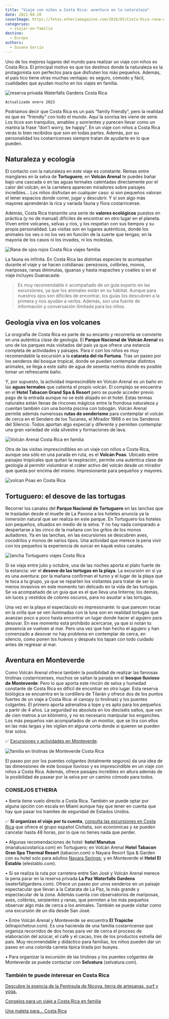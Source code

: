 ```yaml
---
title: "Viaje con niños a Costa Rica: aventura en la naturaleza"
date: 2021-04-20
coverImage: https://fotos.etheriamagazine.com/2018/05/Costa-Rica-rana-e1551175328952.jpg
categories: 
  - viajar-en-familia
destino: 
  - Europa
authors: 
  - Susana García
---
```


Uno de los mejores lugares del mundo para realizar un viaje con niños es Costa Rica. El 
principal motivo es que los destinos donde la naturaleza es la protagonista son 
perfectos para que disfruten los más pequeños. Además, el país tico tiene otras muchas 
ventajas: es seguro, cómodo y fácil, cualidades que ayudan mucho en los viajes en 
familia. 

![reserva privada Waterfalls Gardens Costa Rica](https://fotos.etheriamagazine.com/2018/05/Costa-Rica-Tucan-e1551175189452.jpg "En la reserva privada Waterfalls Gardens se puede interactuar con los tucanes. © Susana García.")

```
Actualizado enero 2023
```

Podríamos decir que Costa Rica es un país “family friendly”, pero la realidad es que es 
“friendly” con todo el mundo. Aquí la sonrisa les viene de serie. Los ticos son 
tranquilos, amables y sonrientes y parecen llevar como un mantra la frase “don’t worry, 
be happy”. En un viaje con niños a Costa Rica verás lo bien recibidos que son en todas 
partes. Además, por su personalidad los costarricenses siempre tratan de ayudarte en lo 
que pueden. 

## Naturaleza y ecología

El contacto con la naturaleza en este viaje es constante. Remas entre manglares en la 
selva de **Tortuguero**; en **Volcán Arenal** te puedes bañar bajo una cascada o en las 
aguas termales calentadas directamente por el calor del volcán; en la carretera aparecen 
miradores sobre paisajes increíbles… Los niños disfrutan en cualquier caso: si son 
pequeños valoran el tener espacios donde correr, jugar y descubrir. Y si son algo más 
mayores aprenderán la rica y variada fauna y flora costarricense. 

Además, Costa Rica transmite una serie de **valores ecológicos** puestos en práctica (y 
no de manual) difíciles de encontrar en otro lugar en el planeta. Viven entre volcanes, 
selvas y ríos, y los respetan con sus tiempos y su propia personalidad. Las visitas son 
en lugares auténticos, donde los animales los ves o no los ves en función de la suerte 
que tengas; en la mayoría de los casos ni los invades, ni los molestas. 

![Rana de ojos rojos Costa Rica viajes familia](https://fotos.etheriamagazine.com/2018/05/Costa-Rica-rana-e1551175328952.jpg "Rana de ojos rojos.")

La fauna es infinita. En Costa Rica las distintas especies te acompañan durante el viaje 
y se hacen cotidianas: perezosos, colibríes, monos, mariposas, ranas diminutas, iguanas 
y hasta mapaches y coatíes si en el viaje incluyes Guanacaste. 

> Es muy recomendable ir acompañado de un guía experto en las excursiones, ya que los 
> animales están en su hábitat. Aunque para nuestros ojos son difíciles de encontrar, los 
> guías los descubren a la primera y nos ayudan a verlos. Además, son una fuente de 
> información y conversación ilimitada para los niños. 

## Geología viva en los volcanes

La orografía de Costa Rica es parte de su encanto y recorrerla se convierte en una 
auténtica clase de geología. El **Parque Nacional de Volcán Arenal** es uno de los 
parques más visitados del país ya que ofrece una estancia completa de actividades y 
paisajes. Para ir con los niños es muy recomendable la excursión a la **catarata del río 
Fortuna**. Tras un paseo por los senderos del bosque tropical, donde se pueden 
contemplar distintos animales, se llega a este salto de agua de sesenta metros donde es 
posible tomar un refrescante baño. 

Y, por supuesto, la actividad imprescindible en Volcán Arenal es un baño en las **aguas 
termales** que calienta el propio volcán. El complejo se encuentra en el **Hotel Tabacon 
Grand Spa & Resort** pero se puede acceder previo pago de la entrada aunque no se esté 
alojado en el hotel. Estas termas naturales están llenas de rincones mágicos entre la 
frondosa naturaleza y cuentan también con una bonita piscina con tobogán. Volcán Arenal 
permite además numerosas **rutas de senderismo** para contemplar el volcán de cerca en 
el Sendero de los Tucanes, el Mirador 1968 o en los Senderos del Silencio. Todos aportan 
algo especial y diferente y permiten contemplar una gran variedad de vida silvestre y 
formaciones de lava. 

![Volcán Arenal Costa Rica en familia](https://fotos.etheriamagazine.com/2018/05/Costa-Rica-Volcan-Arenal-e1551175437172.jpg "Volcán Arenal.")

Otra de las visitas imprescindibles en un viaje con niños a Costa Rica, aunque sea sólo 
en una parada en ruta, es el **Volcán Poas**. Ubicado entre paisajes tropicales que 
quitan la respiración, permite una auténtica clase de geología al permitir vislumbrar el 
cráter activo del volcán desde un mirador que queda por encima del mismo. Impresionante 
para pequeños y mayores. 

![volcan Poas en Costa Rica](https://fotos.etheriamagazine.com/2018/05/Costa-Rica-crater-volcan-Poas-e1551175472897.jpg "Cráter del volcán Poas. © Susana García.")

## Tortuguero: el desove de las tortugas

Recorrer los canales del **Parque Nacional de Tortuguero** en las lanchas que te 
trasladan desde el muelle de La Pavona a los hoteles anuncia ya la inmersión natural que 
ser realiza en este parque. En Tortuguero los hoteles son pequeños, situados en medio de 
la selva. Y no hay nada comparado a despertarse a las cinco de la mañana con los gritos 
de los monos aulladores. Ya en las lanchas, en las excursiones se descubren aves, 
cocodrilos y monos de varios tipos. Una actividad que merece la pena vivir con los 
pequeños la experiencia de surcar en kayak estos canales. 

![lancha Tortuguero viajes  Costa Rica](https://fotos.etheriamagazine.com/2018/05/Costa-Rica-Tortuguero-lancha-e1551175529402.jpg "Lancha en los canales de Tortuguero. © Susana García.")

Si se viaja entre julio y octubre, una de las noches aporta el plato fuerte de la 
estancia: ver el **desove de las tortugas en la playa**. La excursión en sí ya es una 
aventura: por la mañana confirman el turno y el lugar de la playa que le toca a tu 
grupo, ya que se reparten los visitantes para tratar de ser lo menos invasivos en este 
momento tan delicado en la vida de las tortugas. Se va acompañado de un guía que es el 
que lleva una linterna; los demás, sin luces y vestidos de colores oscuros, para no 
asustar a las tortugas. 

Una vez en la playa el espectáculo es impresionante: lo que parecen rocas en la orilla 
que se ven iluminadas con la luna son en realidad tortugas que avanzan poco a poco hasta 
encontrar un lugar donde hacer el agujero para desovar. En ese momento está prohibido 
acercarse, ya que si notan tu presencia se vuelven al mar. Pero una vez que han hecho el 
agujero y han comenzado a desovar no hay problema en contemplar de cerca, en silencio, 
como ponen los huevos y después los tapan con todo cuidado antes de regresar al mar. 

## Aventura en Monteverde

Como Volcán Arenal ofrece también la posibilidad de realizar las famosas tirolinas 
costarricenses, muchos se saltan la parada en el **bosque lluvioso de Monteverde**: Pero 
lo que aporta este rincón de selva y humedad constante de Costa Rica es difícil de 
encontrar en otro lugar. Esta reserva biológica se encuentra en la cordillera de Tilarán 
y ofrece dos de los puntos fuertes de un viaje a Costa Rica: el canopy (o tirolinas) y 
los puentes colgantes. El primero aporta adrenalina a tope y es apto para los pequeños a 
partir de 4 años. La seguridad es absoluta en los dieciséis saltos, que van de cien 
metros a un kilómetro, y no es necesario manipular los enganches. Los más pequeños van 
acompañados de un monitor, que se tira con ellos en las más largas y les vigilan en 
alguna corta donde si quieren se pueden tirar solos. 

✅ [Excursiones y actividades en 
Monteverde](https://www.civitatis.com/es/monteverde/?aid=10211). 

![familia en tirolinas de Monteverde Costa Rica](https://fotos.etheriamagazine.com/2018/05/Costa-Rica-Monteverde-canopy.jpg "Los monitores acompañan a los niños en las tirolinas de Monteverde. © Susana García.")

El paseo por por los puentes colgantes (totalmente seguros) da una idea de las 
dimensiones de este bosque lluvioso y es imprescindible en un viaje con niños a Costa 
Rica. Además, ofrece paisajes increíbles en altura además de la posibilidad de pasear 
por la selva por un camino cómodo para todos. 

### CONSEJOS ETHERIA

• Iberia tiene vuelo directo a Costa Rica. También se puede optar por alguna opción con 
escala en Miami aunque hay que tener en cuenta que hay que pasar los tramites de 
seguridad de Estados Unidos. 

✅ **Si organizas el viaje por tu cuenta**, [consulta las excursiones en Costa 
Rica](https://www.civitatis.com/es/costa-rica/?aid=10211) que ofrece el grupo español 
Civitatis, son económicas y se pueden cancelar hasta 48 horas, por lo que no tienes nada 
que perder. 

• Algunas recomendaciones de hotel: **hotel Manatus** (manatuscostarica.com) en 
Tortuguero; en Volcán Arenal **Hotel Tabacon Gran Spa Thermal Resort** (tabacon.com) o 
Nayara Resort Spa & Garden con su hotel solo para adultos [Nayara 
Springs](https://etheriamagazine.com/2018/05/04/hotelnayaraspringsvolcanarenalcostarica/); 
y en Monteverde el **Hotel El Establo** (elestablo.com). 

• Si se realiza la ruta por carretera entre San José y Volcán Arenal merece la pena 
parar en la reserva privada **La Paz Waterfalls Gardens** (waterfallgardens.com). Ofrece 
un paseo por unos senderos en un paisaje espectacular que llevan a la Catarata de La 
Paz, la más grande y espectacular de la zona. Además cuenta con observatorios de 
mariposas, aves, colibríes, serpientes y ranas, que permiten a los más pequeños observar 
algo más de cerca a los animales. También se puede visitar como una excursión de un día 
desde San José. 

• Entre Volcán Arenal y Monteverde se encuentra **El Trapiche** (eltrapichetour.com). Es 
una hacienda de una familia costarricense que organiza recorridos de dos horas para ver 
de cerca el proceso de elaboración del azúcar, el café y el cacao, tres de los productos 
estrella del país. Muy recomendable y didáctico para familias, los niños pueden dar un 
paseo en una colorida carreta típica tirada por bueyes. 

• Para organizar la excursión de las tirolinas y los puentes colgantes de Monteverde se 
puede contactar con **Selvatura** (selvatura.com). 

### También te puede interesar en Costa Rica

[Descubre la esencia de la Península de Nicoya, tierra de artesanas, surf y 
yoga.](https://etheriamagazine.com/2022/07/15/que-ver-peninsula-nicoya-costa-rica/) 

[Consejos para un viaje a Costa Rica en 
familia](https://etheriamagazine.com/2018/05/04/consejos-para-un-viaje-a-costa-rica-en-familia/) 

[Una maleta para… Costa 
Rica](https://etheriamagazine.com/2018/05/28/una-maleta-para-costa-rica/)
